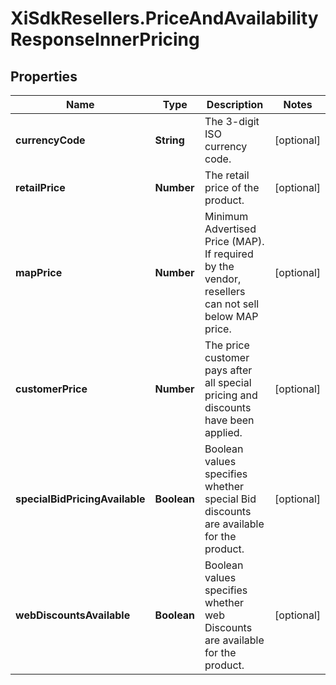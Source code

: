 # XiSdkResellers.PriceAndAvailabilityResponseInnerPricing

## Properties

Name | Type | Description | Notes
------------ | ------------- | ------------- | -------------
**currencyCode** | **String** | The 3-digit ISO currency code. | [optional] 
**retailPrice** | **Number** | The retail price of the product. | [optional] 
**mapPrice** | **Number** | Minimum Advertised Price (MAP). If required by the vendor, resellers can not sell below MAP price. | [optional] 
**customerPrice** | **Number** | The price customer pays after all special pricing and discounts have been applied. | [optional] 
**specialBidPricingAvailable** | **Boolean** | Boolean values specifies whether special Bid discounts are available for the product. | [optional] 
**webDiscountsAvailable** | **Boolean** | Boolean values specifies whether web Discounts are available for the product. | [optional] 


